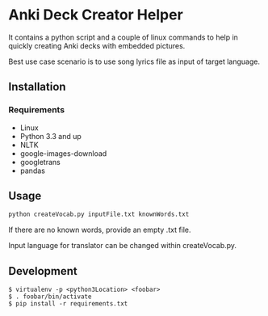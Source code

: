 # Anki Deck Creator Helper 

It contains a python script and a couple of linux commands to help in quickly
creating Anki decks with embedded pictures.

Best use case scenario is to use song lyrics file as input of target language. 
## Installation

### Requirements
* Linux
* Python 3.3 and up
* NLTK
* google-images-download
* googletrans
* pandas

## Usage

```python
python createVocab.py inputFile.txt knownWords.txt
```

If there are no known words, provide an empty .txt file.

Input language for translator can be changed within createVocab.py.
## Development
```
$ virtualenv -p <python3Location> <foobar>
$ . foobar/bin/activate
$ pip install -r requirements.txt
```

